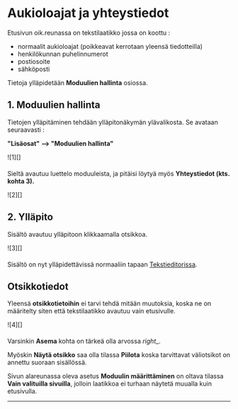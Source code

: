 # Aukioloajat ja yhteystiedot

Etusivun oik.reunassa on tekstilaatikko jossa on koottu :

* normaalit aukioloajat (poikkeavat kerrotaan yleensä tiedotteilla)
* henkilökunnan puhelinnumerot
* postiosoite
* sähköposti

Tietoja ylläpidetään __Moduulien hallinta__ osiossa.

## 1. Moduulien hallinta

Tietojen ylläpitäminen tehdään ylläpitonäkymän ylävalikosta. Se avataan seuraavasti :

__"Lisäosat" --> "Moduulien hallinta"__

<figure class="fig-n border" style="margin:0 0 20px 0">
![1][]
</figure>

Sieltä avautuu luettelo moduuleista, ja pitäisi löytyä myös __Yhteystiedot  (kts. kohta 3).__

<figure class="fig-n border" style="margin:0 0 20px 0">
![2][]
</figure>

## 2. Ylläpito

Sisältö avautuu ylläpitoon klikkaamalla otsikkoa.

<figure class="fig-n border" style="margin:0 0 20px 0">
![3][]
</figure>

Sisältö on nyt ylläpidettävissä normaaliin tapaan [Tekstieditorissa][10].

## Otsikkotiedot

Yleensä __otsikkotietoihin__ ei tarvi tehdä mitään muutoksia, koska ne on määritelty siten että
tekstilaatikko avautuu vain etusivulle.

<figure class="fig-n border" style="margin:0 0 20px 0">
![4][]
</figure>

Varsinkin __Asema__ kohta on tärkeä olla arvossa _right__.

Myöskin __Näytä otsikko__ saa olla tilassa __Piilota__ koska tarvittavat väliotsikot
on annettu suoraan sisällössä.

Sivun alareunassa oleva asetus __Moduulin määrittäminen__ on oltava tilassa __Vain valituilla sivuilla__,
jolloin laatikkoa ei turhaan näytetä muualla kuin etusivulla.

----

[1]: kuvat/kuva57.png "Ruutumalli"
[2]: kuvat/kuva58.png "Ruutumalli"
[3]: kuvat/kuva59.png "Ruutumalli"
[4]: kuvat/kuva60.png "Ruutumalli"
[10]: pages/tekstieditorin-kaytto.md
